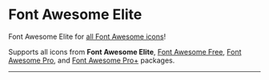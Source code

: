 # Font Awesome Elite

Font Awesome Elite for [all Font Awesome icons](https://fontawesome.com/icons)!

Supports all icons from **Font Awesome Elite**, [Font Awesome Free](https://fontawesome.com/search?ic=free), [Font Awesome Pro](https://fontawesome.com/search?ic=pro-collection), and [Font Awesome Pro+](https://fontawesome.com/search?ic=pro-plus-collection) packages.

---
